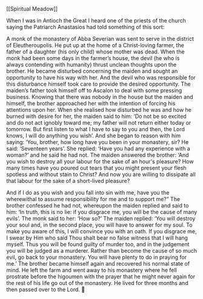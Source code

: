 [[Spiritual Meadow]]
 
When I was in Antioch the Great I heard one of the priests of the church saying the Patriarch Anastasios had told something of this sort:  
 
A monk of the monastery of Abba Severian was sent to serve in the district of Eleutheroupolis. He put up at the home of a Christ-loving farmer, the father of a daughter (his only child) whose mother was dead. When the monk had been some days in the farmer’s house, the devil (he who is always contending with humanity) thrust unclean thoughts upon the brother. He became disturbed concerning the maiden and sought an opportunity to have his way with her. And the devil who was responsible for this disturbance himself took care to provide the desired opportunity. The maiden’s father took himself off to Ascalon to deal with some pressing business. Knowing that there was nobody in the house but the maiden and himself, the brother approached her with the intention of forcing his attentions upon her. When she realised how disturbed he was and how he burned with desire for her, the maiden said to him: ‘Do not be so excited and do not act ignobly toward me; my father will not return either today or tomorrow. But first listen to what I have to say to you and then, the Lord knows, I will do anything you wish’. And she began to reason with him saying: ‘You, brother, how long have you been in your monastery, sir? He said: ‘Seventeen years’. She replied: ‘Have you had any experience with a woman?’ and he said he had not. The maiden answered the brother: ‘And you wish to destroy all your labour for the sake of an hour's pleasure? How many times have you poured out tears that you might present your flesh spotless and without stain to Christ? And now you are willing to dissipate all that labour for the sake of a short-lived pleasure?  
 
And if I do as you wish and you fall into sin with me, have you the wherewithal to assume responsibility for me and to support me?” The brother confessed he had not, whereupon the maiden replied and said to him: ‘In truth, this is no lie: if you disgrace me, you will be the cause of many evils’. The monk said to her: ‘How so?’ The maiden replied: ‘You will destroy your soul and, in the second place, you will have to answer for my soul. To make you aware of this, I will convince you with an oath. If you disgrace me, I swear by Him who said Thou shalt bear no false witness that I will hang myself. Thus you will be found guilty of murder too, and in the judgement you will be judged as a murderer. Rather than become the cause of so much evil, go back to your monastery. You will have plenty to do in praying for me.’ The brother became himself again and recovered his normal state of mind. He left the farm and went away to his monastery where he fell prostrate before the higoumen with the prayer that he might never again for the rest of his life go out of the monastery. He lived for three months and then passed over to the Lord.  

